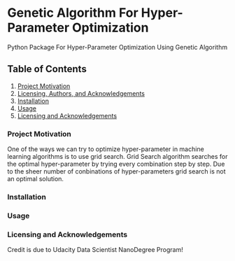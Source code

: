 # Genetic Algorithm For Hyper-Parameter Optimization
Python Package For Hyper-Parameter Optimization Using Genetic Algorithm


## Table of Contents
1. [Project Motivation](###project-motivation)
2. [Licensing, Authors, and Acknowledgements](###licensing,-authors,-and-acknowledgements)
3. [Installation](###Installation)
4. [Usage](###Usage)
5. [Licensing and Acknowledgements](###Licensing-and-Acknowledgements)



### Project Motivation
One of the ways we can try to optimize hyper-parameter in machine learning algorithms is to use grid search. Grid Search algorithm searches for the optimal hyper-parameter by trying every combination step by step. Due to the sheer number of conbinations of hyper-parameters grid search is not an optimal solution.  

### Installation


### Usage


### Licensing and Acknowledgements
Credit is due to Udacity Data Scientist NanoDegree Program!